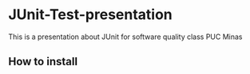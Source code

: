 # JUnit-Test-presentation
 This is a presentation about JUnit for software quality class PUC Minas
## How to install



